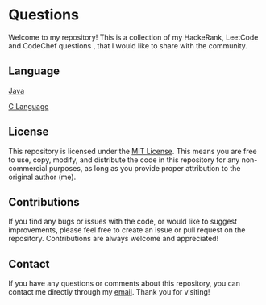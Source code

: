 # Questions
Welcome to my repository! This is a collection of my HackeRank, LeetCode and CodeChef questions , that I would like to share with the community.

## Language
 [Java](https://github.com/moonLight-7k/Question/tree/main/Java)
 
 [C Language](https://github.com/moonLight-7k/Question/tree/main/C%20Language)

## License
This repository is licensed under the [MIT License](https://github.com/moonLight-7k/Hacker-Rank-Question/blob/main/LICENSE). This means you are free to use, copy, modify, and distribute the code in this repository for any non-commercial purposes, as long as you provide proper attribution to the original author (me).

## Contributions
If you find any bugs or issues with the code, or would like to suggest improvements, please feel free to create an issue or pull request on the repository. Contributions are always welcome and appreciated!

## Contact
If you have any questions or comments about this repository, you can contact me directly through my [email](suhelkhan87514@gmail.com). Thank you for visiting!
